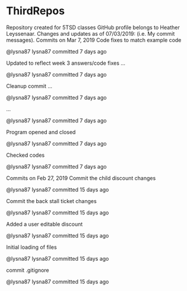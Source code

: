 # ThirdRepos
Repository created for 5TSD classes
GitHub profile belongs to Heather Leyssenaar.
Changes and updates as of 07/03/2019: (i.e. My commit messages).
Commits on Mar 7, 2019
Code fixes to match example code

@lysna87
lysna87 committed 7 days ago
 
Updated to reflect week 3 answers/code fixes  …

@lysna87
lysna87 committed 7 days ago
 
Cleanup commit  …

@lysna87
lysna87 committed 7 days ago
 
<Auto Generated by Git>  …

@lysna87
lysna87 committed 7 days ago
 
Program opened and closed

@lysna87
lysna87 committed 7 days ago
 
Checked codes

@lysna87
lysna87 committed 7 days ago
 
Commits on Feb 27, 2019
Commit the child discount changes

@lysna87
lysna87 committed 15 days ago
 
Commit the back stall ticket changes

@lysna87
lysna87 committed 15 days ago
 
Added a user editable discount

@lysna87
lysna87 committed 15 days ago
 
Initial loading of files

@lysna87
lysna87 committed 15 days ago
 
commit .gitignore

@lysna87
lysna87 committed 15 days ago
